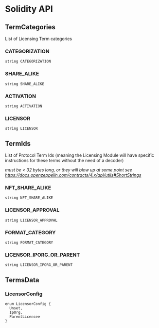 # Solidity API

## TermCategories

List of Licensing Term categories

### CATEGORIZATION

```solidity
string CATEGORIZATION
```

### SHARE_ALIKE

```solidity
string SHARE_ALIKE
```

### ACTIVATION

```solidity
string ACTIVATION
```

### LICENSOR

```solidity
string LICENSOR
```

## TermIds

List of Protocol Term Ids (meaning the Licensing Module will have specific instructions
for these terms without the need of a decoder)

_must be < 32 bytes long, or they will blow up at some point
see https://docs.openzeppelin.com/contracts/4.x/api/utils#ShortStrings_

### NFT_SHARE_ALIKE

```solidity
string NFT_SHARE_ALIKE
```

### LICENSOR_APPROVAL

```solidity
string LICENSOR_APPROVAL
```

### FORMAT_CATEGORY

```solidity
string FORMAT_CATEGORY
```

### LICENSOR_IPORG_OR_PARENT

```solidity
string LICENSOR_IPORG_OR_PARENT
```

## TermsData

### LicensorConfig

```solidity
enum LicensorConfig {
  Unset,
  IpOrg,
  ParentLicensee
}
```

